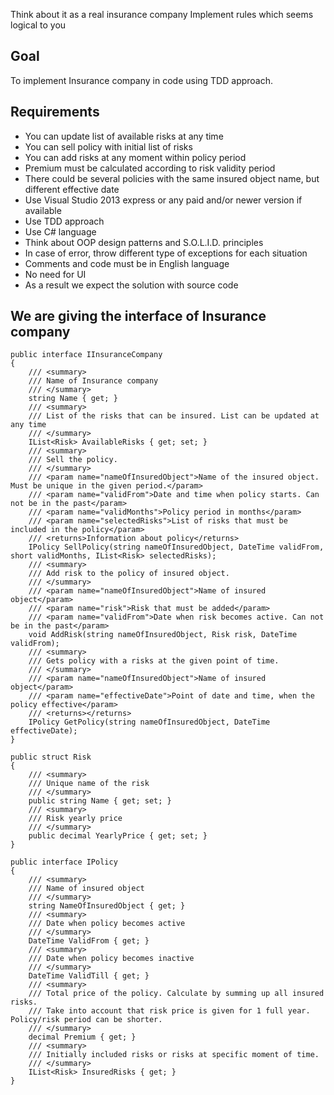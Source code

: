 Think about it as a real insurance company
Implement rules which seems logical to you

## Goal

To implement Insurance company in code using TDD approach.

## Requirements

- You can update list of available risks at any time
- You can sell policy with initial list of risks
- You can add risks at any moment within policy period
- Premium must be calculated according to risk validity period
- There could be several policies with the same insured object name, but different effective date
- Use Visual Studio 2013 express or any paid and/or newer version if available
- Use TDD approach
- Use C# language
- Think about OOP design patterns and S.O.L.I.D. principles
- In case of error, throw different type of exceptions for each situation
- Comments and code must be in English language
- No need for UI
- As a result we expect the solution with source code

## We are giving the interface of Insurance company

``` 
public interface IInsuranceCompany
{
    /// <summary>
    /// Name of Insurance company
    /// </summary>
    string Name { get; }
    /// <summary>
    /// List of the risks that can be insured. List can be updated at any time
    /// </summary>
    IList<Risk> AvailableRisks { get; set; }
    /// <summary>
    /// Sell the policy.
    /// </summary>
    /// <param name="nameOfInsuredObject">Name of the insured object. Must be unique in the given period.</param>
    /// <param name="validFrom">Date and time when policy starts. Can not be in the past</param>
    /// <param name="validMonths">Policy period in months</param>
    /// <param name="selectedRisks">List of risks that must be included in the policy</param>
    /// <returns>Information about policy</returns>
    IPolicy SellPolicy(string nameOfInsuredObject, DateTime validFrom, short validMonths, IList<Risk> selectedRisks);
    /// <summary>
    /// Add risk to the policy of insured object.
    /// </summary>
    /// <param name="nameOfInsuredObject">Name of insured object</param>
    /// <param name="risk">Risk that must be added</param>
    /// <param name="validFrom">Date when risk becomes active. Can not be in the past</param>
    void AddRisk(string nameOfInsuredObject, Risk risk, DateTime validFrom);
    /// <summary>
    /// Gets policy with a risks at the given point of time.
    /// </summary>
    /// <param name="nameOfInsuredObject">Name of insured object</param>
    /// <param name="effectiveDate">Point of date and time, when the policy effective</param>
    /// <returns></returns>
    IPolicy GetPolicy(string nameOfInsuredObject, DateTime effectiveDate);
}

public struct Risk 
{
    /// <summary>
    /// Unique name of the risk
    /// </summary>
    public string Name { get; set; }
    /// <summary>
    /// Risk yearly price
    /// </summary>
    public decimal YearlyPrice { get; set; }
}

public interface IPolicy 
{
    /// <summary>
    /// Name of insured object
    /// </summary>
    string NameOfInsuredObject { get; }
    /// <summary>
    /// Date when policy becomes active
    /// </summary>
    DateTime ValidFrom { get; }
    /// <summary>
    /// Date when policy becomes inactive
    /// </summary>
    DateTime ValidTill { get; }
    /// <summary>
    /// Total price of the policy. Calculate by summing up all insured risks.
    /// Take into account that risk price is given for 1 full year. Policy/risk period can be shorter.
    /// </summary>
    decimal Premium { get; }
    /// <summary>
    /// Initially included risks or risks at specific moment of time.
    /// </summary>
    IList<Risk> InsuredRisks { get; }
}
```



